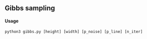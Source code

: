 ## Gibbs sampling
#### Usage
```
python3 gibbs.py [height] [width] [p_noise] [p_line] [n_iter]
```

